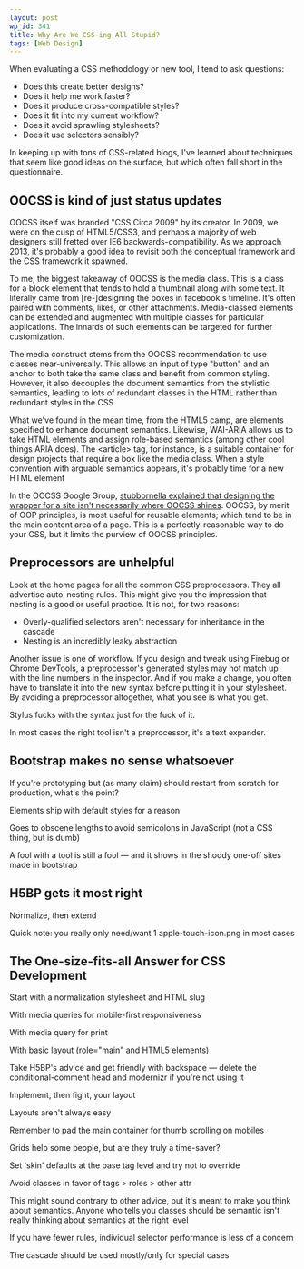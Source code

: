 ```yaml
---
layout: post
wp_id: 341
title: Why Are We CSS-ing All Stupid?
tags: [Web Design]
---
```


When evaluating a CSS methodology or new tool, I tend to ask questions:

  * Does this create better designs?
  * Does it help me work faster?
  * Does it produce cross-compatible styles?
  * Does it fit into my current workflow?
  * Does it avoid sprawling stylesheets?
  * Does it use selectors sensibly?

In keeping up with tons of CSS-related blogs, I've learned about techniques that seem like good ideas on the surface, but which often fall short in the questionnaire.

## OOCSS is kind of just status updates

OOCSS itself was branded "CSS Circa 2009" by its creator. In 2009, we were on the cusp of HTML5/CSS3, and perhaps a majority of web designers still fretted over IE6 backwards-compatibility. As we approach 2013, it's probably a good idea to revisit both the conceptual framework and the CSS framework it spawned.

To me, the biggest takeaway of OOCSS is the media class. This is a class for a block element that tends to hold a thumbnail along with some text. It literally came from [re-]designing the boxes in facebook's timeline. It's often paired with comments, likes, or other attachments. Media-classed elements can be extended and augmented with multiple classes for particular applications. The innards of such elements can be targeted for further customization.

The media construct stems from the OOCSS recommendation to use classes near-universally. This allows an input of type "button" and an anchor to both take the same class and benefit from common styling. However, it also decouples the document semantics from the stylistic semantics, leading to lots of redundant classes in the HTML rather than redundant styles in the CSS.

What we've found in the mean time, from the HTML5 camp, are elements specified to enhance document semantics. Likewise, WAI-ARIA allows us to take HTML elements and assign role-based semantics (among other cool things ARIA does). The &lt;article&gt; tag, for instance, is a suitable container for design projects that require a box like the media class. When a style convention with arguable semantics appears, it's probably time for a new HTML element

In the OOCSS Google Group, [stubbornella explained that designing the wrapper for a site isn't necessarily where OOCSS shines](https://groups.google.com/d/msg/object-oriented-css/wHHQ9ul12v0/ggYjt59o9yoJ). OOCSS, by merit of OOP principles, is most useful for reusable elements; which tend to be in the main content area of a page. This is a perfectly-reasonable way to do your CSS, but it limits the purview of OOCSS principles.

## Preprocessors are unhelpful

Look at the home pages for all the common CSS preprocessors. They all advertise auto-nesting rules. This might give you the impression that nesting is a good or useful practice. It is not, for two reasons:

  * Overly-qualified selectors aren't necessary for inheritance in the cascade
  * Nesting is an incredibly leaky abstraction

Another issue is one of workflow. If you design and tweak using Firebug or Chrome DevTools, a preprocessor's generated styles may not match up with the line numbers in the inspector. And if you make a change, you often have to translate it into the new syntax before putting it in your stylesheet. By avoiding a preprocessor altogether, what you see is what you get.

Stylus fucks with the syntax just for the fuck of it.

In most cases the right tool isn't a preprocessor, it's a text expander.

## Bootstrap makes no sense whatsoever

If you're prototyping but (as many claim) should restart from scratch for production, what's the point?

Elements ship with default styles for a reason

Goes to obscene lengths to avoid semicolons in JavaScript (not a CSS thing, but is dumb)

A fool with a tool is still a fool — and it shows in the shoddy one-off sites made in bootstrap

## H5BP gets it most right

Normalize, then extend

Quick note: you really only need/want 1 apple-touch-icon.png in most cases

## The One-size-fits-all Answer for CSS Development

Start with a normalization stylesheet and HTML slug

With media queries for mobile-first responsiveness

With media query for print

With basic layout (role="main" and HTML5 elements)

Take H5BP's advice and get friendly with backspace — delete the conditional-comment head and modernizr if you're not using it

Implement, then fight, your layout

Layouts aren't always easy

Remember to pad the main container for thumb scrolling on mobiles

Grids help some people, but are they truly a time-saver?

Set 'skin' defaults at the base tag level and try not to override

Avoid classes in favor of tags > roles > other attr

This might sound contrary to other advice, but it's meant to make you think about semantics. Anyone who tells you classes should be semantic isn't really thinking about semantics at the right level

If you have fewer rules, individual selector performance is less of a concern

The cascade should be used mostly/only for special cases